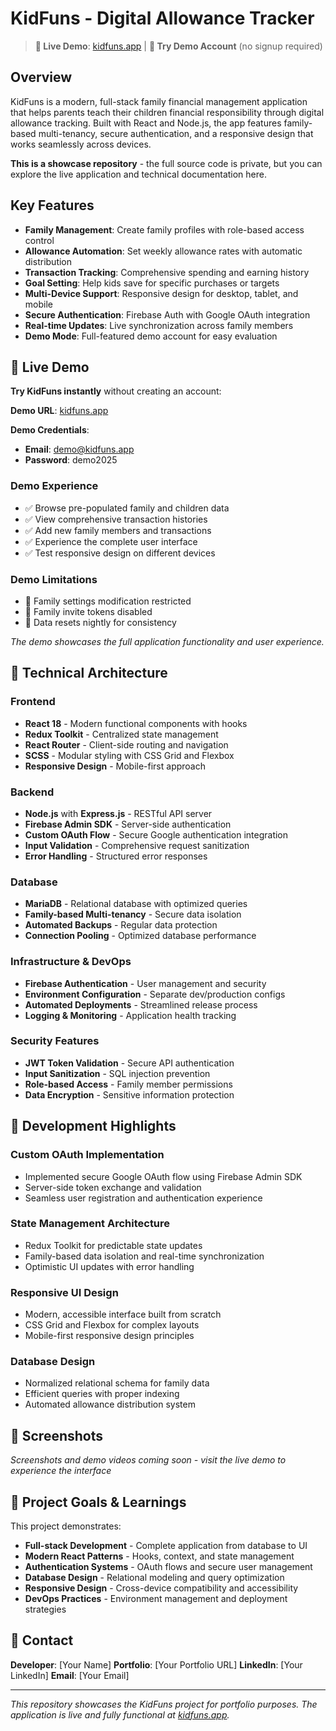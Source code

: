 # KidFuns - Digital Allowance Tracker

> ** Live Demo**: [kidfuns.app](https://kidfuns.app) | ** Try Demo Account** (no signup required)

## Overview

KidFuns is a modern, full-stack family financial management application that helps parents teach their children financial responsibility through digital allowance tracking. Built with React and Node.js, the app features family-based multi-tenancy, secure authentication, and a responsive design that works seamlessly across devices.

**This is a showcase repository** - the full source code is private, but you can explore the live application and technical documentation here.

## Key Features

- **Family Management**: Create family profiles with role-based access control
- **Allowance Automation**: Set weekly allowance rates with automatic distribution
- **Transaction Tracking**: Comprehensive spending and earning history
- **Goal Setting**: Help kids save for specific purchases or targets
- **Multi-Device Support**: Responsive design for desktop, tablet, and mobile
- **Secure Authentication**: Firebase Auth with Google OAuth integration
- **Real-time Updates**: Live synchronization across family members
- **Demo Mode**: Full-featured demo account for easy evaluation

##  Live Demo

**Try KidFuns instantly** without creating an account:

**Demo URL**: [kidfuns.app](https://kidfuns.app)

**Demo Credentials**:
- **Email**: demo@kidfuns.app
- **Password**: demo2025

### Demo Experience
- ✅ Browse pre-populated family and children data
- ✅ View comprehensive transaction histories
- ✅ Add new family members and transactions
- ✅ Experience the complete user interface
- ✅ Test responsive design on different devices

### Demo Limitations
-  Family settings modification restricted
-  Family invite tokens disabled
-  Data resets nightly for consistency

*The demo showcases the full application functionality and user experience.*

##  Technical Architecture

### Frontend
- **React 18** - Modern functional components with hooks
- **Redux Toolkit** - Centralized state management
- **React Router** - Client-side routing and navigation
- **SCSS** - Modular styling with CSS Grid and Flexbox
- **Responsive Design** - Mobile-first approach

### Backend
- **Node.js** with **Express.js** - RESTful API server
- **Firebase Admin SDK** - Server-side authentication
- **Custom OAuth Flow** - Secure Google authentication integration
- **Input Validation** - Comprehensive request sanitization
- **Error Handling** - Structured error responses

### Database
- **MariaDB** - Relational database with optimized queries
- **Family-based Multi-tenancy** - Secure data isolation
- **Automated Backups** - Regular data protection
- **Connection Pooling** - Optimized database performance

### Infrastructure & DevOps
- **Firebase Authentication** - User management and security
- **Environment Configuration** - Separate dev/production configs
- **Automated Deployments** - Streamlined release process
- **Logging & Monitoring** - Application health tracking

### Security Features
- **JWT Token Validation** - Secure API authentication
- **Input Sanitization** - SQL injection prevention
- **Role-based Access** - Family member permissions
- **Data Encryption** - Sensitive information protection

##  Development Highlights

### Custom OAuth Implementation
- Implemented secure Google OAuth flow using Firebase Admin SDK
- Server-side token exchange and validation
- Seamless user registration and authentication experience

### State Management Architecture
- Redux Toolkit for predictable state updates
- Family-based data isolation and real-time synchronization
- Optimistic UI updates with error handling

### Responsive UI Design
- Modern, accessible interface built from scratch
- CSS Grid and Flexbox for complex layouts
- Mobile-first responsive design principles

### Database Design
- Normalized relational schema for family data
- Efficient queries with proper indexing
- Automated allowance distribution system

##  Screenshots

*Screenshots and demo videos coming soon - visit the live demo to experience the interface*

##  Project Goals & Learnings

This project demonstrates:
- **Full-stack Development** - Complete application from database to UI
- **Modern React Patterns** - Hooks, context, and state management
- **Authentication Systems** - OAuth flows and secure user management
- **Database Design** - Relational modeling and query optimization
- **Responsive Design** - Cross-device compatibility and accessibility
- **DevOps Practices** - Environment management and deployment strategies

##  Contact

**Developer**: [Your Name]
**Portfolio**: [Your Portfolio URL]
**LinkedIn**: [Your LinkedIn]
**Email**: [Your Email]

---

*This repository showcases the KidFuns project for portfolio purposes. The application is live and fully functional at [kidfuns.app](https://kidfuns.app).*
